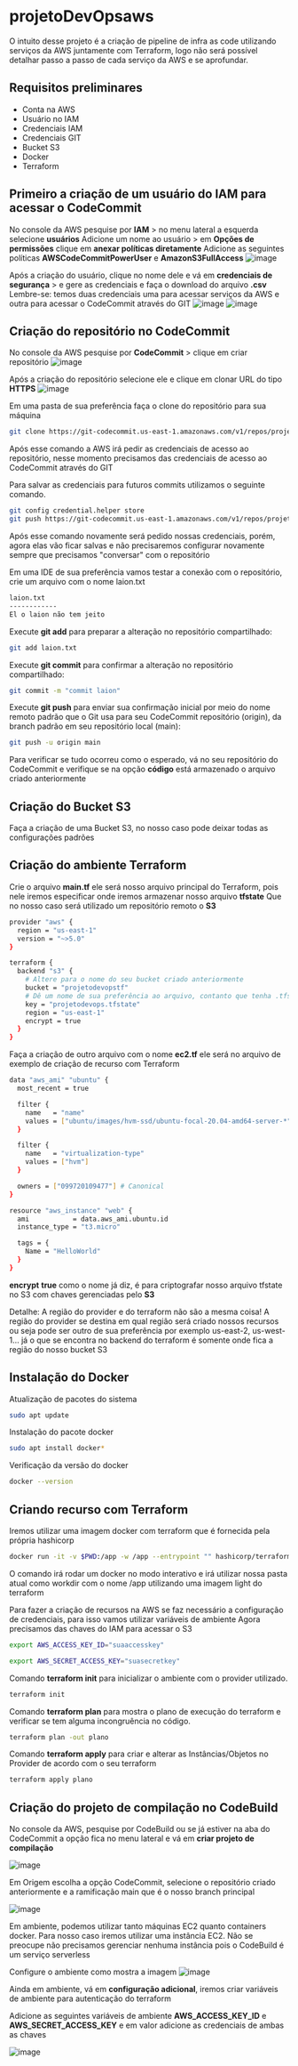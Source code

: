 # projetoDevOpsaws
O intuito desse projeto é a criação de pipeline de infra as code utilizando serviços da AWS juntamente com Terraform, logo não será possível detalhar passo a passo de cada serviço da AWS e se aprofundar.
## Requisitos preliminares
* Conta na AWS
* Usuário no IAM
* Credenciais IAM
* Credenciais GIT
* Bucket S3
* Docker
* Terraform 

## Primeiro a criação de um usuário do IAM para acessar o CodeCommit
No console da AWS pesquise por **IAM** > no menu lateral a esquerda selecione **usuários**
Adicione um nome ao usuário > em **Opções de permissões** clique em **anexar políticas diretamente** 
Adicione as seguintes políticas **AWSCodeCommitPowerUser** e **AmazonS3FullAccess**
![image](https://github.com/HelterL/projetoDevOpsaws/assets/39557564/e6e41d17-f57c-4138-a6e6-01a22ae977a3)

Após a criação do usuário, clique no nome dele e vá em **credenciais de segurança** > e gere as credenciais e faça o download do arquivo **.csv**
Lembre-se: temos duas credenciais uma para acessar serviços da AWS e outra para acessar o CodeCommit através do GIT
![image](https://github.com/HelterL/projetoDevOpsaws/assets/39557564/ccd26396-7faf-4ffe-84bd-7e3b6b1bc66f)
![image](https://github.com/HelterL/projetoDevOpsaws/assets/39557564/8e7c6c5b-a493-4cd7-a79d-fef5b7f52c39)

## Criação do repositório no CodeCommit
No console da AWS pesquise por **CodeCommit** > clique em criar repositório
![image](https://github.com/HelterL/projetoDevOpsaws/assets/39557564/dd8efb24-d2aa-4cdc-999b-3c488452f129)

Após a criação do repositório selecione ele e clique em clonar URL do tipo **HTTPS**
![image](https://github.com/HelterL/projetoDevOpsaws/assets/39557564/45e57bf2-4b35-43f8-bcbd-e65aeab2a517)

Em uma pasta de sua preferência faça o clone do repositório para sua máquina
```bash
git clone https://git-codecommit.us-east-1.amazonaws.com/v1/repos/projetoDevOps-demo minhapastademo
```
Após esse comando a AWS irá pedir as credenciais de acesso ao repositório, nesse momento precisamos das credenciais de acesso ao CodeCommit através do GIT

Para salvar as credenciais para futuros commits utilizamos o seguinte comando.
```bash
git config credential.helper store
git push https://git-codecommit.us-east-1.amazonaws.com/v1/repos/projetoDevOps-demo
```
Após esse comando novamente será pedido nossas credenciais, porém, agora elas vão ficar salvas e não precisaremos configurar novamente sempre que precisamos "conversar" com o repositório

Em uma IDE de sua preferência vamos testar a conexão com o repositório, crie um arquivo com o nome laion.txt
```bash
laion.txt
------------
El o laion não tem jeito
```

Execute **git add** para preparar a alteração no repositório compartilhado:
```bash
git add laion.txt
```

Execute **git commit** para confirmar a alteração no repositório compartilhado:
```bash
git commit -m "commit laion"
```

Execute **git push** para enviar sua confirmação inicial por meio do nome remoto padrão que o Git usa para seu CodeCommit repositório (origin), da branch padrão em seu repositório local (main):
```bash
git push -u origin main
```

Para verificar se tudo ocorreu como o esperado, vá no seu repositório do CodeCommit e verifique se na opção **código** está armazenado o arquivo criado anteriormente

## Criação do Bucket S3
Faça a criação de uma Bucket S3, no nosso caso pode deixar todas as configurações padrões

## Criação do ambiente Terraform

Crie o arquivo **main.tf** ele será nosso arquivo principal do Terraform, pois nele iremos especificar onde iremos armazenar nosso arquivo **tfstate**
Que no nosso caso será utilizado um repositório remoto o **S3**

```bash
provider "aws" {
  region = "us-east-1"
  version = "~>5.0"
}

terraform {
  backend "s3" {
    # Altere para o nome do seu bucket criado anteriormente
    bucket = "projetodevopstf"
    # Dê um nome de sua preferência ao arquivo, contanto que tenha .tfstate no final
    key = "projetodevops.tfstate"
    region = "us-east-1"
    encrypt = true
  }
}
```

Faça a criação de outro arquivo com o nome **ec2.tf** ele será no arquivo de exemplo de criação de recurso com Terraform
```bash
data "aws_ami" "ubuntu" {
  most_recent = true

  filter {
    name   = "name"
    values = ["ubuntu/images/hvm-ssd/ubuntu-focal-20.04-amd64-server-*"]
  }

  filter {
    name   = "virtualization-type"
    values = ["hvm"]
  }

  owners = ["099720109477"] # Canonical
}

resource "aws_instance" "web" {
  ami           = data.aws_ami.ubuntu.id
  instance_type = "t3.micro"

  tags = {
    Name = "HelloWorld"
  }
}
```

**encrypt** **true** como o nome já diz, é para criptografar nosso arquivo tfstate no S3 com chaves gerenciadas pelo **S3**

Detalhe: A região do provider e do terraform não são a mesma coisa! A região do provider se destina em qual região será criado nossos recursos ou seja pode ser outro de sua preferência
por exemplo us-east-2, us-west-1... já o que se encontra no backend do terraform é somente onde fica a região do nosso bucket S3

## Instalação do Docker

Atualização de pacotes do sistema
```bash
sudo apt update
```
Instalação do pacote docker
```bash
sudo apt install docker*
```

Verificação da versão do docker

```bash
docker --version
```

## Criando recurso com Terraform

Iremos utilizar uma imagem docker com terraform que é fornecida pela própria hashicorp

```bash
docker run -it -v $PWD:/app -w /app --entrypoint "" hashicorp/terraform:light sh
```
O comando irá rodar um docker no modo interativo e irá utilizar nossa pasta atual como workdir com o nome /app utilizando uma imagem light do terraform

Para fazer a criação de recursos na AWS se faz necessário a configuração de credenciais, para isso vamos utilizar variáveis de ambiente
Agora precisamos das chaves do IAM para acessar o S3

```bash
export AWS_ACCESS_KEY_ID="suaaccesskey"
```

```bash
export AWS_SECRET_ACCESS_KEY="suasecretkey"
```

Comando **terraform init** para inicializar o ambiente com o provider utilizado.
```bash
terraform init
```

Comando **terraform plan** para mostra o plano de execução do terraform e verificar se tem alguma incongruência no código.

```bash
terraform plan -out plano
```
Comando **terraform apply** para criar e alterar as Instâncias/Objetos no Provider de acordo com o seu terraform

```bash
terraform apply plano
```
## Criação do projeto de compilação no CodeBuild
No console da AWS, pesquise por CodeBuild ou se já estiver na aba do CodeCommit a opção fica no menu lateral e vá em **criar projeto de compilação**

![image](https://github.com/HelterL/projetoDevOpsaws/assets/39557564/42eb4200-8815-450b-919c-a2549eba22ac)

Em Origem escolha a opção CodeCommit, selecione o repositório criado anteriormente e a ramificação main que é o nosso branch principal

![image](https://github.com/HelterL/projetoDevOpsaws/assets/39557564/e6550bee-95d7-4e52-861d-701cda769c4a)

Em ambiente, podemos utilizar tanto máquinas EC2 quanto containers docker. Para nosso caso iremos utilizar uma instância EC2.
Não se preocupe não precisamos gerenciar nenhuma instância pois o CodeBuild é um serviço serverless

Configure o ambiente como mostra a imagem
![image](https://github.com/HelterL/projetoDevOpsaws/assets/39557564/6e5d7c22-3795-4db8-ad1b-67cf08fc1e4f)

Ainda em ambiente, vá em **configuração adicional**, iremos criar variáveis de ambiente para autenticação do terraform

Adicione as seguintes variáveis de ambiente **AWS_ACCESS_KEY_ID** e **AWS_SECRET_ACCESS_KEY** e em valor adicione as credenciais de ambas as chaves

![image](https://github.com/HelterL/projetoDevOpsaws/assets/39557564/58a896b6-2df1-4d58-a74f-be0d47a0e535)

































